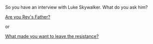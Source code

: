 So you have an interview with Luke Skywalker.
What do you ask him?

[Are you Rey's Father?](starwars8/wait-for-8.md)

or

[What made you want to leave the resistance?](starwars7/duh.md)
